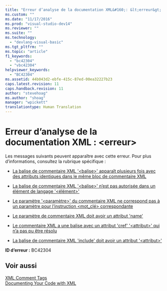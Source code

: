 ```yaml
---
title: "Erreur d’analyse de la documentation XML&#160;: &lt;erreur&gt; | Microsoft Docs"
ms.custom: ""
ms.date: "11/17/2016"
ms.prod: "visual-studio-dev14"
ms.reviewer: ""
ms.suite: ""
ms.technology: 
  - "devlang-visual-basic"
ms.tgt_pltfrm: ""
ms.topic: "article"
f1_keywords: 
  - "bc42304"
  - "vbc42304"
helpviewer_keywords: 
  - "BC42304"
ms.assetid: 44b043d2-ebfe-415c-87ed-00ea32227b23
caps.latest.revision: 11
caps.handback.revision: 11
author: "stevehoag"
ms.author: "shoag"
manager: "wpickett"
translationtype: Human Translation
---
```

# Erreur d’analyse de la documentation XML&#160;: &lt;erreur&gt;
Les messages suivants peuvent apparaître avec cette erreur. Pour plus d’informations, consultez la rubrique spécifique :  
  
-   [La balise de commentaire XML '\<balise\>' apparaît plusieurs fois avec des attributs identiques dans le même bloc de commentaire XML](../../visual-basic/misc/bc42305.md)  
  
-   [La balise de commentaire XML '\<balise\>' n’est pas autorisée dans un élément de langage '\<élément\>'](../../visual-basic/misc/bc42306.md)  
  
-   [Le paramètre '\<paramètre\>' du commentaire XML ne correspond pas à un paramètre pour l’instruction \<mot\_clé\> correspondante](../../visual-basic/misc/bc42307.md)  
  
-   [Le paramètre de commentaire XML doit avoir un attribut 'name'](../../visual-basic/misc/bc42308.md)  
  
-   [Le commentaire XML a une balise avec un attribut 'cref' '\<attribut\>' qui n’a pas pu être résolu](../../visual-basic/misc/bc42309.md)  
  
-   [La balise de commentaire XML 'include' doit avoir un attribut '\<attribut\>'](../../visual-basic/misc/bc42310.md)  
  
 **ID d’erreur :** BC42304  
  
## Voir aussi  
 [XML Comment Tags](../../visual-basic/language-reference/xmldoc/recommended-xml-tags-for-documentation-comments.md)   
 [Documenting Your Code with XML](../../visual-basic/programming-guide/program-structure/documenting-your-code-with-xml.md)